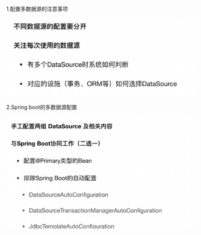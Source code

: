 1.配置多数据源的注意事项

![image-20250524185633198](assets/image-20250524185633198.png)



2.Spring boot的多数据源配置

![image-20250524185727514](assets/image-20250524185727514.png)